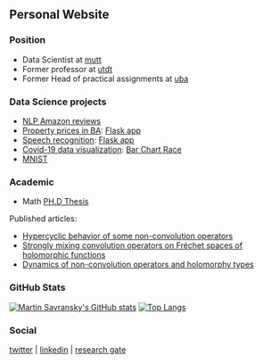 ## Personal Website
### Position
- Data Scientist at [mutt](https://muttdata.ai/)
- Former professor at [utdt](https://www.utdt.edu/)
- Former Head of practical assignments at [uba](http://web.dm.uba.ar/)

### Data Science projects
- [NLP Amazon reviews](https://github.com/msavransky/NLP_Amazon)
- [Property prices in BA](https://github.com/msavransky/properati): [Flask app](http://marsavtasador.pythonanywhere.com/)
- [Speech recognition](https://msavransky.github.io/Speech-Recognition/): [Flask app](http://msavransky.pythonanywhere.com/)
- [Covid-19 data visualization](https://github.com/msavransky/covid/blob/main/Covid_19_VIS.ipynb): [Bar Chart Race](https://public.flourish.studio/visualisation/5397945/)
- [MNIST](https://github.com/msavransky/mnist/blob/main/MNIST.ipynb)

### Academic

- Math [PH.D Thesis](https://bibliotecadigital.exactas.uba.ar/collection/tesis/document/tesis_n6068_Savransky)

Published articles:
- [Hypercyclic behavior of some non-convolution operators](http://www.mathjournals.org/jot/2017-077-001/2017-077-001-003.html)
- [Strongly mixing convolution operators on Fréchet spaces of holomorphic functions](https://link.springer.com/article/10.1007/s00020-014-2182-5)
- [Dynamics of non-convolution operators and holomorphy types](https://www.sciencedirect.com/science/article/abs/pii/S0022247X18306814)

### GitHub Stats
[![Martin Savransky's GitHub stats](https://github-readme-stats.vercel.app/api?username=msavransky&hide=contribs,prs&show_icons=true&theme=radical)](https://github.com/msavransky/github-readme-stats)
[![Top Langs](https://github-readme-stats.vercel.app/api/top-langs/?username=msavransky&layout=compact)](https://github.com/msavransky/github-readme-stats)

### Social 
[twitter](https://twitter.com/MartinSavransky) | [linkedin](https://www.linkedin.com/in/martin-savransky-24596836/) | [research gate](https://www.researchgate.net/profile/Martin-Savransky) 

